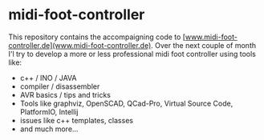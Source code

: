 # midi-foot-controller

This repository contains the accompaigning code to [www.midi-foot-controller.de](www.midi-foot-controller.de).
Over the next couple of month I'l try to develop a more or less professional midi foot controller using tools like:
- c++ / INO / JAVA
- compiler / disassembler
- AVR basics / tips and tricks
- Tools like graphviz, OpenSCAD, QCad-Pro, Virtual Source Code, PlatformIO, Intellij
- issues like c++ templates, classes
- and much more...
